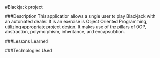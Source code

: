 #Blackjack project

###Description
This application allows a single user to play Blackjack with an automated dealer.
It is an exercise is Object Oriented Programming, utilizing appropriate project design.
It makes use of the pillars of OOP, abstraction, polymorphism, inheritance, and encapsulation.

###Lessons Learned

###Technologies Used
